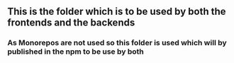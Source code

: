 ## This is the folder which is to be used by both the frontends and the backends
### As Monorepos are not used so this folder is used which will by published in the npm to be use by both